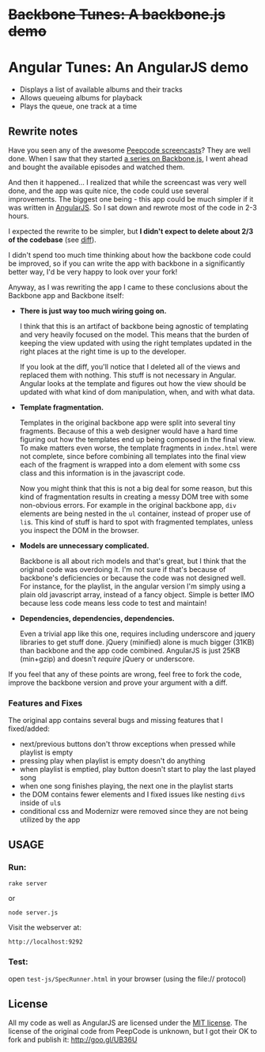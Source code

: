 # <del>Backbone Tunes: A backbone.js demo</del>
# Angular Tunes: An AngularJS demo

- Displays a list of available albums and their tracks
- Allows queueing albums for playback
- Plays the queue, one track at a time

## Rewrite notes

Have you seen any of the awesome [Peepcode screencasts](http://peepcode.com/)? They are well done.
When I saw that they started [a series on Backbone.js](http://peepcode.com/products/backbone-ii), I
went ahead and bought the available episodes and watched them.

And then it happened... I realized that while the screencast was very well done, and the app was
quite nice, the code could use several improvements. The biggest one being - this app could be much
simpler if it was written in [AngularJS](http://angularjs.org). So I sat down and rewrote most of
the code in 2-3 hours.

I expected the rewrite to be simpler, but **I didn't expect to delete about 2/3 of the codebase**
(see [diff]).

I didn't spend too much time thinking about how the backbone code could be improved, so if you can
write the app with backbone in a significantly better way, I'd be very happy to look over your fork!

Anyway, as I was rewriting the app I came to these conclusions about the Backbone app and Backbone
itself:

- **There is just way too much wiring going on.**

  I think that this is an artifact of backbone being agnostic of templating and very heavily focused
  on the model. This means that the burden of keeping the view updated with using the right
  templates updated in the right places at the right time is up to the developer.

  If you look at the diff, you'll notice that I deleted all of the views and replaced them with
  nothing. This stuff is not necessary in Angular. Angular looks at the template and figures out
  how the view should be updated with what kind of dom manipulation, when, and with what data.

- **Template fragmentation.**

  Templates in the original backbone app were split into several tiny fragments. Because of this a
  web designer would have a hard time figuring out how the templates end up being composed in the
  final view. To make matters even worse, the template fragments in `index.html` were not complete,
  since before combining all templates into the final view each of the fragment is wrapped into a
  dom element with some css class and this information is in the javascript code.

  Now you might think that this is not a big deal for some reason, but this kind of fragmentation
  results in creating a messy DOM tree with some non-obvious errors. For example in the original
  backbone app, `div` elements are being nested in the `ul` container, instead of proper use of
  `li`s. This kind of stuff is hard to spot with fragmented templates, unless you inspect the DOM
  in the browser.

- **Models are unnecessary complicated.**

  Backbone is all about rich models and that's great, but I think that the original code was
  overdoing it. I'm not sure if that's because of backbone's deficiencies or because the code was
  not designed well. For instance, for the playlist, in the angular version I'm simply using a plain
  old javascript array, instead of a fancy object. Simple is better IMO because less code means
  less code to test and maintain!

- **Dependencies, dependencies, dependencies.**

  Even a trivial app like this one, requires including underscore and jquery libraries to get stuff
  done. jQuery (minified) alone is much bigger (31KB) than backbone and the app code combined.
  AngularJS is just 25KB (min+gzip) and doesn't *require* jQuery or underscore.


If you feel that any of these points are wrong, feel free to fork the code, improve the backbone
version and prove your argument with a diff.


### Features and Fixes

The original app contains several bugs and missing features that I fixed/added:

- next/previous buttons don't throw exceptions when pressed while playlist is empty
- pressing play when playlist is empty doesn't do anything
- when playlist is emptied, play button doesn't start to play the last played song
- when one song finishes playing, the next one in the playlist starts
- the DOM contains fewer elements and I fixed issues like nesting `div`s inside of `ul`s
- conditional css and Modernizr were removed since they are not being utilized by the app


## USAGE

### Run:

    rake server
or

    node server.js

Visit the webserver at:

    http://localhost:9292


### Test:

open `test-js/SpecRunner.html` in your browser (using the file:// protocol)


## License

All my code as well as AngularJS are licensed under the [MIT license]. The license of the original
code from PeepCode is unknown, but I got their OK to fork and publish it: http://goo.gl/UB36U

[diff]: https://github.com/angular/peepcode-tunes/commit/87dfa695d9981b1fc439c6cf4ed32f77970faf8f
[MIT license]: https://github.com/angular/angular.js/blob/master/LICENSE
